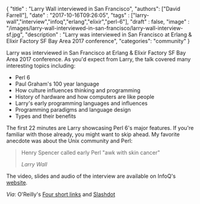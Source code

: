 
  {
    "title"  : "Larry Wall interviewed in San Francisco",
    "authors": ["David Farrell"],
    "date"   : "2017-10-16T09:26:05",
    "tags"   : ["larry-wall","interview","infoq","erlang","elixir","perl-6"],
    "draft"  : false,
    "image"  : "/images/larry-wall-interviewed-in-san-francisco/larry-wall-interview-sf.jpg",
    "description" : "Larry was interviewed in San Francisco at Erlang & Elixir Factory SF Bay Area 2017 conference",
    "categories": "community"
  }

Larry was interviewed in San Francisco at Erlang & Elixir Factory SF Bay Area 2017 conference. As you'd expect from Larry, the talk covered many interesting topics including:

* Perl 6
* Paul Graham's 100 year language
* How culture influences thinking and programming
* History of hardware and how computers are like people
* Larry's early programming languages and influences
* Programming paradigms and language design
* Types and their benefits

The first 22 minutes are Larry showcasing Perl 6's major features. If you're familiar with those already, you might want to skip ahead. My favorite anecdote was about the Unix community and Perl:

> Henry Spencer called early Perl "awk with skin cancer"
>
> *Larry Wall*

The video, slides and audio of the interview are available on InfoQ's [website](https://www.infoq.com/presentations/language-design-perl).

*Via*: O'Reilly's [Four short links](https://www.oreilly.com/feed/four-short-links) and [Slashdot](https://developers.slashdot.org/story/17/10/07/0259243/new-video-peeks-inside-the-head-of-perl-creator-larry-wall)
